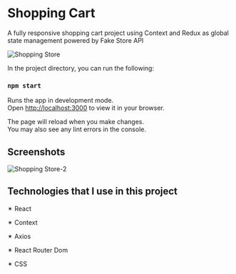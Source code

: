# Shopping Cart

A fully responsive shopping cart project using Context and Redux as global state management powered by Fake Store API

![Shopping Store](https://github.com/springtofigh/shopping-cart/assets/90114320/99433005-5dbe-40f7-944b-5668ca833a91)



In the project directory, you can run the following:

### `npm start`

Runs the app in development mode.\
Open [http://localhost:3000](http://localhost:3000) to view it in your browser.

The page will reload when you make changes.\
You may also see any lint errors in the console.



## Screenshots

![Shopping Store-2](https://github.com/springtofigh/shopping-cart/assets/90114320/975c4f71-2917-4015-bb36-8fdf982ad34f)


## Technologies that I use in this project

✴ React

✴ Context

✴ Axios

✴ React Router Dom

✴ CSS
